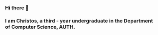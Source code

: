### Hi there 👋

### I am Christos, a third - year undergraduate in the Department of Computer Science, AUTH.
<!--
**chrislimo10/chrislimo10** is a ✨ _special_ ✨ repository because its `README.md` (this file) appears on your GitHub profile.


-->
